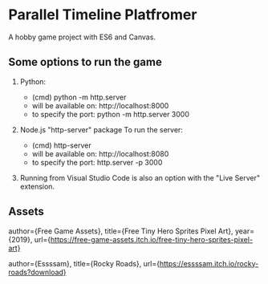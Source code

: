 # Parallel Timeline Platfromer

A hobby game project with ES6 and Canvas.

## Some options to run the game

1. Python:
    * (cmd) python -m http.server 
    * will be available on: http://localhost:8000
    * to specify the port: python -m http.server 3000

2. Node.js "http-server" package
    To run the server:
    * (cmd) http-server
    * will be available on: http://localhost:8080
    * to specify the port: http.server -p 3000

3. Running from Visual Studio Code is also an option with the "Live Server" extension.

## Assets

  author={Free Game Assets},
  title={Free Tiny Hero Sprites Pixel Art},
  year={2019},
  url={https://free-game-assets.itch.io/free-tiny-hero-sprites-pixel-art}
  
  author={Essssam},
  title={Rocky Roads},
  url={https://essssam.itch.io/rocky-roads?download}